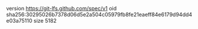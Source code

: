 version https://git-lfs.github.com/spec/v1
oid sha256:30295026b7378d06d5e2a504c05979fb8fe21eaeff84e6179d94dd4e03a75110
size 5182
